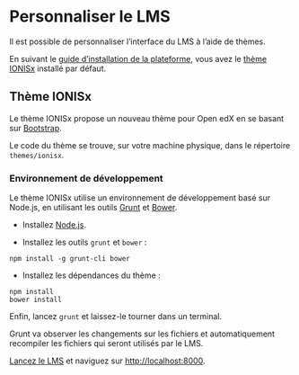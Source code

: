 # Personnaliser le LMS

Il est possible de personnaliser l’interface du LMS à l’aide de thèmes.

En suivant le [guide d’installation de la plateforme](plateforme.md), vous avez le [thème IONISx](https://github.com/IONISx/edx-theme) installé par défaut.


## Thème IONISx

Le thème IONISx propose un nouveau thème pour Open edX en se basant sur [Bootstrap](http://getbootstrap.com).

Le code du thème se trouve, sur votre machine physique, dans le répertoire `themes/ionisx`.

### Environnement de développement

Le thème IONISx utilise un environnement de développement basé sur Node.js, en utilisant les outils [Grunt](http://gruntjs.com/) et [Bower](http://bower.io).

* Installez [Node.js](https://nodejs.org/).

* Installez les outils `grunt` et `bower` :

 ```shell
 npm install -g grunt-cli bower
 ```

* Installez les dépendances du thème :

 ```shell
 npm install
 bower install
 ```

Enfin, lancez `grunt` et laissez-le tourner dans un terminal.

Grunt va observer les changements sur les fichiers et automatiquement recompiler les fichiers qui seront utilisés par le LMS.

[Lancez le LMS](platforme.md) et naviguez sur [http://localhost:8000](http://localhost:8000).

